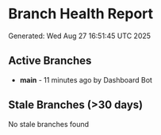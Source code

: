 # Branch Health Report
Generated: Wed Aug 27 16:51:45 UTC 2025

## Active Branches
- **main** - 11 minutes ago by Dashboard Bot

## Stale Branches (>30 days)
No stale branches found
